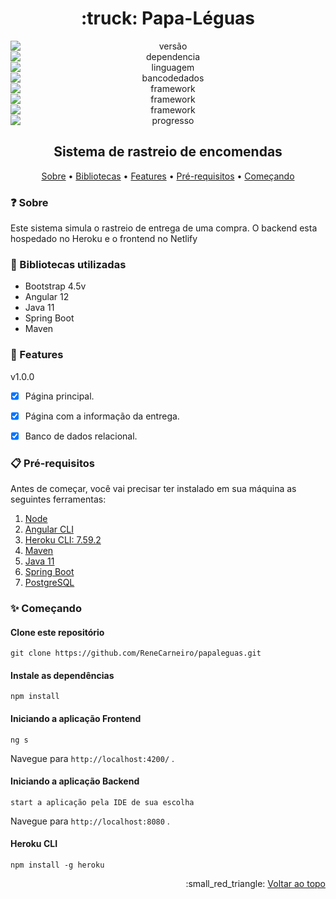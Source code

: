 <h1 align="center">:truck: Papa-Léguas</h1>

<div align="center">
<img style="display: block; margin: auto;" alt="versão" src="https://img.shields.io/badge/vers%C3%A3o-1.0.0-blue?style=plastic&logo=exercism">

<img style="display: block; margin: auto;" alt="dependencia" src="https://img.shields.io/badge/Node-14.18.3-green?style=plastic&logo=Node.js">

<img style="display: block; margin: auto;" alt="linguagem" src="https://img.shields.io/badge/angular-12.2.3-red?style=plastic&logo=Angular">

<img style="display: block; margin: auto;" alt="bancodedados" src="https://img.shields.io/badge/PostgreSQL-13-red?style=plastic&logo=PostgreSQL">

<img style="display: block; margin: auto;" alt="framework" src="https://img.shields.io/badge/bootstrap-5.1.3-blueviolet?style=plastic&logo=bootstrap">

<img style="display: block; margin: auto;" alt="framework" src="https://img.shields.io/badge/Heroku%20CLI-7.59.2-violet?style=plastic&logo=Heroku">

<img style="display: block; margin: auto;" alt="framework" src="https://img.shields.io/badge/Netlify-0-black?style=plastic&logo=Netlify">

<img style="display: block; margin: auto;" alt="progresso" src="https://img.shields.io/badge/progresso-100%25-green?style=plastic&logo=lastpass">
</div>




<h2 align="center">Sistema de rastreio de encomendas </h2>





<p align="center">
 <a href="#question-sobre">Sobre</a> •
 <a href="#closed_book-bibliotecas-utilizadas">Bibliotecas</a> •
 <a href="#memo-features">Features</a> •
 <a href="#clipboard-pr%C3%A9-requisitos">Pré-requisitos</a> • 
 <a href="#sparkles-come%C3%A7ando">Começando</a> 
</p>


<div align="center">
<!-- <img alt="tela Principal" title="telaPrincipal" src="./application/public/img/telaPrincipal.png" width="70%"/> -->


</div>

[//]: # (![tela Principal]&#40;https://user-images.githubusercontent.com/60205208/149609679-58847d12-83c4-4735-9eb9-7244135a4777.jpg&#41;)



### :question: Sobre
Este sistema simula o rastreio de entrega de uma compra. O backend esta hospedado no Heroku e o frontend no Netlify

### :closed_book: Bibliotecas utilizadas
- Bootstrap 4.5v
- Angular 12
- Java 11
- Spring Boot
- Maven


### :memo: Features
v1.0.0
- [x] Página principal.
- [x] Página com a informação da entrega.
- [x] Banco de dados relacional.



### :clipboard: Pré-requisitos
Antes de começar, você vai precisar ter instalado em sua máquina as seguintes ferramentas:
1. [Node](https://nodejs.org/en/download/)
2. [Angular CLI](https://angular.io/cli)
3. [Heroku CLI: 7.59.2](https://devcenter.heroku.com/articles/heroku-cli)
4. [Maven](https://maven.apache.org/download.cgi)
5. [Java 11](https://www.oracle.com/java/technologies/downloads/)
6. [Spring Boot](https://spring.io/projects/spring-boot)
7. [PostgreSQL](https://www.postgresql.org/download/)


### :sparkles: Começando
#### Clone este repositório
~~~~ 
git clone https://github.com/ReneCarneiro/papaleguas.git
~~~~

#### Instale as dependências
~~~~
npm install
~~~~

#### Iniciando a aplicação Frontend
~~~
ng s
~~~
Navegue para `http://localhost:4200/` .

#### Iniciando a aplicação Backend
~~~
start a aplicação pela IDE de sua escolha
~~~
Navegue para `http://localhost:8080` .


#### Heroku CLI
~~~~
npm install -g heroku
~~~~





<p align="right">
  :small_red_triangle: <a href="#truck-Papa-L%C3%A9guas">Voltar ao topo</a>
</p>
